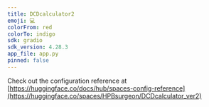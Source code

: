 ```yaml
---
title: DCDcalculator2
emoji: 💻
colorFrom: red
colorTo: indigo
sdk: gradio
sdk_version: 4.28.3
app_file: app.py
pinned: false
---
```


Check out the configuration reference at [https://huggingface.co/docs/hub/spaces-config-reference](https://huggingface.co/spaces/HPBsurgeon/DCDcalculator_ver2)
